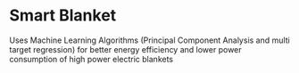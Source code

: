 # Smart Blanket
Uses Machine Learning Algorithms (Principal Component Analysis and multi target regression) for 
better energy efficiency and lower power consumption of high power electric blankets 
